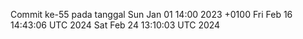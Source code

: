 Commit ke-55 pada tanggal Sun Jan 01 14:00 2023 +0100
Fri Feb 16 14:43:06 UTC 2024
Sat Feb 24 13:10:03 UTC 2024

